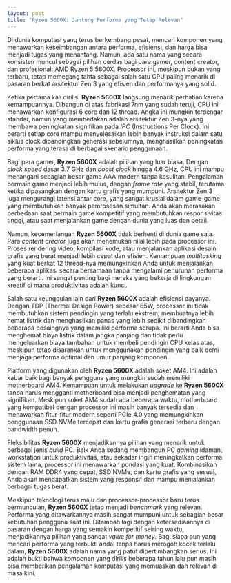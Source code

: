 ```yaml
---
layout: post
title: "Ryzen 5600X: Jantung Performa yang Tetap Relevan"
---
```


Di dunia komputasi yang terus berkembang pesat, mencari komponen yang menawarkan keseimbangan antara performa, efisiensi, dan harga bisa menjadi tugas yang menantang. Namun, ada satu nama yang secara konsisten muncul sebagai pilihan cerdas bagi para gamer, content creator, dan profesional: AMD Ryzen 5 5600X. Processor ini, meskipun bukan yang terbaru, tetap memegang tahta sebagai salah satu CPU paling menarik di pasaran berkat arsitektur Zen 3 yang efisien dan performanya yang solid.

Ketika pertama kali dirilis, **Ryzen 5600X** langsung menarik perhatian karena kemampuannya. Dibangun di atas fabrikasi 7nm yang sudah teruji, CPU ini menawarkan konfigurasi 6 core dan 12 thread. Angka ini mungkin terdengar standar, namun yang membedakan adalah arsitektur Zen 3-nya yang membawa peningkatan signifikan pada *IPC* (Instructions Per Clock). Ini berarti setiap core mampu menyelesaikan lebih banyak instruksi dalam satu siklus clock dibandingkan generasi sebelumnya, menghasilkan peningkatan performa yang terasa di berbagai skenario penggunaan.

Bagi para gamer, **Ryzen 5600X** adalah pilihan yang luar biasa. Dengan *clock speed* dasar 3.7 GHz dan *boost clock* hingga 4.6 GHz, CPU ini mampu menangani sebagian besar game AAA modern tanpa kesulitan. Pengalaman bermain game menjadi lebih mulus, dengan *frame rate* yang stabil, terutama ketika dipasangkan dengan kartu grafis yang mumpuni. Arsitektur Zen 3 juga mengurangi latensi antar core, yang sangat krusial dalam game-game yang membutuhkan banyak pemrosesan simultan. Anda akan merasakan perbedaan saat bermain game kompetitif yang membutuhkan responsivitas tinggi, atau saat menjalankan game dengan dunia yang luas dan detail.

Namun, kecemerlangan **Ryzen 5600X** tidak berhenti di dunia game saja. Para *content creator* juga akan menemukan nilai lebih pada processor ini. Proses rendering video, kompilasi kode, atau menjalankan aplikasi desain grafis yang berat menjadi lebih cepat dan efisien. Kemampuan *multitasking* yang kuat berkat 12 thread-nya memungkinkan Anda untuk menjalankan beberapa aplikasi secara bersamaan tanpa mengalami penurunan performa yang berarti. Ini sangat penting bagi mereka yang bekerja di lingkungan kreatif di mana produktivitas adalah kunci.

Salah satu keunggulan lain dari **Ryzen 5600X** adalah efisiensi dayanya. Dengan TDP (Thermal Design Power) sebesar 65W, processor ini tidak membutuhkan sistem pendingin yang terlalu ekstrem, membuatnya lebih hemat listrik dan menghasilkan panas yang lebih sedikit dibandingkan beberapa pesaingnya yang memiliki performa serupa. Ini berarti Anda bisa menghemat biaya listrik dalam jangka panjang dan tidak perlu mengeluarkan biaya tambahan untuk membeli pendingin CPU kelas atas, meskipun tetap disarankan untuk menggunakan pendingin yang baik demi menjaga performa optimal dan umur panjang komponen.

Platform yang digunakan oleh **Ryzen 5600X** adalah soket AM4. Ini adalah kabar baik bagi banyak pengguna yang mungkin sudah memiliki motherboard AM4. Kemampuan untuk melakukan *upgrade* ke **Ryzen 5600X** tanpa harus mengganti motherboard bisa menjadi penghematan yang signifikan. Meskipun soket AM4 sudah ada beberapa waktu, motherboard yang kompatibel dengan processor ini masih banyak tersedia dan menawarkan fitur-fitur modern seperti PCIe 4.0 yang memungkinkan penggunaan SSD NVMe tercepat dan kartu grafis generasi terbaru dengan bandwidth penuh.

Fleksibilitas **Ryzen 5600X** menjadikannya pilihan yang menarik untuk berbagai jenis *build* PC. Baik Anda sedang membangun PC *gaming* idaman, workstation untuk produktivitas, atau sekadar ingin meningkatkan performa sistem lama, processor ini menawarkan pondasi yang kuat. Kombinasikan dengan RAM DDR4 yang cepat, SSD NVMe, dan kartu grafis yang sesuai, Anda akan mendapatkan sistem yang responsif dan mampu menjalankan berbagai tugas berat.

Meskipun teknologi terus maju dan processor-processor baru terus bermunculan, **Ryzen 5600X** tetap menjadi *benchmark* yang relevan. Performa yang ditawarkannya masih sangat mumpuni untuk sebagian besar kebutuhan pengguna saat ini. Ditambah lagi dengan ketersediaannya di pasaran dengan harga yang semakin kompetitif seiring waktu, menjadikannya pilihan yang sangat *value for money*. Bagi siapa pun yang mencari performa yang terbukti andal tanpa harus merogoh kocek terlalu dalam, **Ryzen 5600X** adalah nama yang patut dipertimbangkan serius. Ini adalah bukti bahwa komponen yang dirilis beberapa tahun lalu pun masih bisa memberikan pengalaman komputasi yang memuaskan dan relevan di masa kini.
